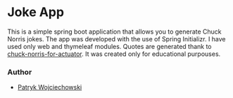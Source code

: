 # Joke App

This is a simple spring boot application that allows you to generate Chuck Norris jokes. The app was developed with the use of Spring Initializr. I have used only web and thymeleaf modules. Quotes are generated thank to [chuck-norris-for-actuator](https://mvnrepository.com/artifact/guru.springframework/chuck-norris-for-actuator). It was created only for educational purpouses.

### Author

- [Patryk Wojciechowski](https://github.com/PatrykWojciechowski)

 